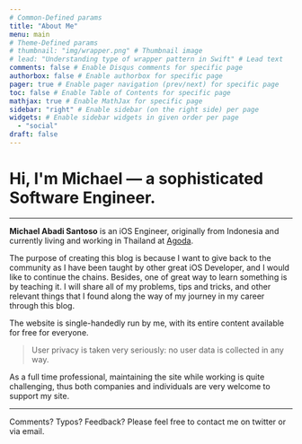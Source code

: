 ```yaml
---
# Common-Defined params
title: "About Me"
menu: main
# Theme-Defined params
# thumbnail: "img/wrapper.png" # Thumbnail image
# lead: "Understanding type of wrapper pattern in Swift" # Lead text
comments: false # Enable Disqus comments for specific page
authorbox: false # Enable authorbox for specific page
pager: true # Enable pager navigation (prev/next) for specific page
toc: false # Enable Table of Contents for specific page
mathjax: true # Enable MathJax for specific page
sidebar: "right" # Enable sidebar (on the right side) per page
widgets: # Enable sidebar widgets in given order per page
  - "social"
draft: false
---
```


# Hi, I'm Michael — a sophisticated Software Engineer.

---

**Michael Abadi Santoso** is an iOS Engineer, originally from Indonesia and currently living and working in Thailand at [Agoda](https://careersatagoda.com/).

The purpose of creating this blog is because I want to give back to the community as I have been taught by other great iOS Developer, and I would like to continue the chains. Besides, one of great way to learn something is by teaching it. I will share all of my problems, tips and tricks, and other relevant things that I found along the way of my journey in my career through this blog.

The website is single-handedly run by me, with its entire content available for free for everyone.

> User privacy is taken very seriously: no user data is collected in any way.

As a full time professional, maintaining the site while working is quite challenging, thus both companies and individuals are very welcome to support my site.

---

Comments? Typos? Feedback? Please feel free to contact me on twitter or via email.
